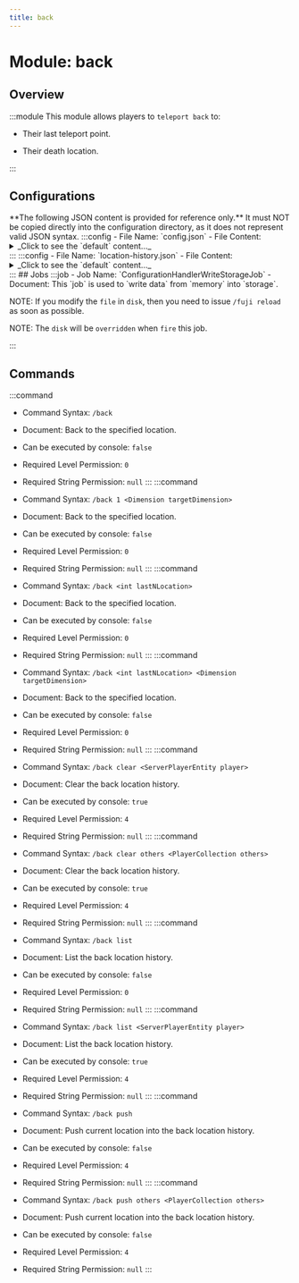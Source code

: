 ```yaml
---
title: back
---
```



# Module: back

## Overview
:::module
  This module allows players to `teleport back` to:
  
  - Their last teleport point.
  
  - Their death location.


:::
## Configurations
<Admonition type="warning" icon="" title="">
**The following JSON content is provided for reference only.**
It must NOT be copied directly into the configuration directory, as it does not represent valid JSON syntax.
</Admonition>
:::config
- File Name: `config.json`
- File Content: 
<details>

<summary>_Click to see the `default` content..._</summary>

```json showLineNumbers title="config/fuji/modules/back/config.json"
{
  /* Ignore `this teleport` if the `distance` is too close in between. */
  "ignore_distance": 32.0
  /* Should we save the location on player death? */,
  "enable_back_on_death": true
  /* Should we save the location on player teleport? */,
  "enable_back_on_teleport": true
  /* Max saved location slots. */,
  "max_back_location_entries_to_save": 3
}
```
</details>
:::
:::config
- File Name: `location-history.json`
- File Content: 
<details>

<summary>_Click to see the `default` content..._</summary>

```json showLineNumbers title="config/fuji/modules/back/location-history.json"
{
  "player2history": {}
}
```
</details>
:::
## Jobs
:::job
- Job Name: `ConfigurationHandlerWriteStorageJob`
- Document:   This `job` is used to `write data` from `memory` into `storage`.
  
  
  
  NOTE: If you modify the `file` in `disk`, then you need to issue `/fuji reload` as soon as possible.
  
  NOTE: The `disk` will be `overridden` when `fire` this job.


:::
## Commands
:::command
- Command Syntax: `/back`
- Document:   Back to the specified location.


- Can be executed by console: `false`
- Required Level Permission: `0`
- Required String Permission: `null`
:::
:::command
- Command Syntax: `/back 1 <Dimension targetDimension>`
- Document:   Back to the specified location.


- Can be executed by console: `false`
- Required Level Permission: `0`
- Required String Permission: `null`
:::
:::command
- Command Syntax: `/back <int lastNLocation>`
- Document:   Back to the specified location.


- Can be executed by console: `false`
- Required Level Permission: `0`
- Required String Permission: `null`
:::
:::command
- Command Syntax: `/back <int lastNLocation> <Dimension targetDimension>`
- Document:   Back to the specified location.


- Can be executed by console: `false`
- Required Level Permission: `0`
- Required String Permission: `null`
:::
:::command
- Command Syntax: `/back clear <ServerPlayerEntity player>`
- Document:   Clear the back location history.


- Can be executed by console: `true`
- Required Level Permission: `4`
- Required String Permission: `null`
:::
:::command
- Command Syntax: `/back clear others <PlayerCollection others>`
- Document:   Clear the back location history.


- Can be executed by console: `true`
- Required Level Permission: `4`
- Required String Permission: `null`
:::
:::command
- Command Syntax: `/back list`
- Document:   List the back location history.


- Can be executed by console: `false`
- Required Level Permission: `0`
- Required String Permission: `null`
:::
:::command
- Command Syntax: `/back list <ServerPlayerEntity player>`
- Document:   List the back location history.


- Can be executed by console: `true`
- Required Level Permission: `4`
- Required String Permission: `null`
:::
:::command
- Command Syntax: `/back push`
- Document:   Push current location into the back location history.


- Can be executed by console: `false`
- Required Level Permission: `4`
- Required String Permission: `null`
:::
:::command
- Command Syntax: `/back push others <PlayerCollection others>`
- Document:   Push current location into the back location history.


- Can be executed by console: `false`
- Required Level Permission: `4`
- Required String Permission: `null`
:::
